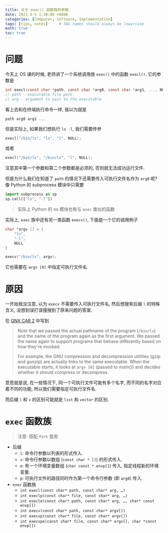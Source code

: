 ```yaml
---
title: 关于 exec() 函数族的参数
date: 2021-3-5 1:30:00 +0800
categories: [Computer, Software, Implementation]
tags: [tips, notes]     # TAG names should always be lowercase
math: true
toc: true
---
```


# 问题

今天上 OS 课的时候, 老师讲了一个系统调用族 `exec()` 中的函数 `execl()`. 它的参数是

```c
int execl(const char *path, const char *arg0, const char *arg1, ..., NULL);
// path - executable file path
// arg - argument to pass to the executable
```

看上去和在终端执行命令一样, 我以为就是 

```shell
path arg0 arg1 ...
```

但是实际上, 如果我们想执行 `ls -l`, 我们需要传参

```c
execl("/bin/ls", "ls", "l", NULL);
```

或者

```c
execl("/bin/ls", "/bin/ls", "l", NULL);
```

注意其中第一个参数和第二个参数都是必须的, 否则就无法成功运行文件.

但是为什么我们在知道了 `path` 的情况下还需要传入可执行文件名作为 `arg0` 呢? 像 Python 的 subprocess 模块中只需要

```python
import subprocess as sp
sp.call(["ls", "-l"])
```

> 实际上 Python 的 os 模块也有与 `exec` 类似的函数

实际上, `exec` 族中还有另一类函数 `execv()`, 下面是一个它的调用例子

```c
char *argv [] = {
    "ls",
    "-l",
    NULL
}

execv("/bin/ls", argv);
```

它也需要在 `argv [0]` 中指定可执行文件名.

# 原因
一开始我没注意, 以为 `execv` 不需要传入可执行文件名, 然后想搜索后缀 `l` 的特殊含义, 没想到误打误撞搜到了原来问题的答案.

在 [QNX CAR 2](http://www.qnx.com/developers/docs/qnxcar2/index.jsp?topic=%2Fcom.qnx.doc.neutrino.getting_started%2Ftopic%2Fs1_procs_exec_spawn_l_suffix.html) 中写到

> Note that we passed the actual pathname of the program (`/bin/ls`) and the name of the program again as the first argument. We passed the name again to support programs that behave differently based on how they're invoked.
>
> For example, the GNU compression and decompression utilities (gzip and gunzip) are actually links to the same executable. When the executable starts, it looks at `argv [0]` (passed to *main()*) and decides whether it should compress or decompress.

意思就是说, 在一些情况下, 同一个可执行文件可能有多个名字, 而不同的名字对应着不同的功能, 所以我们需要指定可执行文件名.

而后缀 `l` 和 `v` 的区别可能就是 `list` 和 `vector` 的区别.

# `exec` 函数族
> 注意: 搭配 `fork` 食用

- 后缀
  - `l`: 命令行参数以列表的形式传入.
  - `v`: 命令行参数以数组 (`const char * []`) 的形式传入.
  - `e`: 有一个环境变量数组 (`char const * envp[]`) 传入, 指定线程新的环境变量.
  - `p`: 可执行文件的路径同时作为第一个命令行参数 (即 `arg0`) 传入.
- `exec` 函数族
  - `int execl(const char* path, const char* arg, …)`
  - `int execlp(const char* file, const char* arg, …)`
  - `int execle(const char* path, const char* arg, …, char* const envp[])`
  - `int execv(const char* path, const char* argv[])`
  - `int execvp(const char* file, const char* argv[])`
  - `int execvpe(const char* file, const char* argv[], char *const envp[])`
